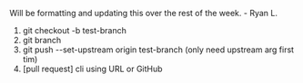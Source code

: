 Will be formatting and updating this over the rest of the week. - Ryan L.

1. git checkout -b test-branch
2. git branch
3. git push --set-upstream origin test-branch (only need upstream arg first tim)
4. [pull request] cli using URL or GitHub
